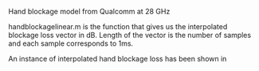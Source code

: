 Hand blockage model from Qualcomm at 28 GHz

handblockagelinear.m is the function that gives us the interpolated blockage loss vector in dB. Length of the vector is the number of samples and each sample corresponds to 1ms.

An instance of interpolated hand blockage loss has been shown in 
